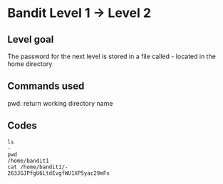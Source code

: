 # Bandit Level 1 → Level 2

## Level goal

The password for the next level is stored in a file called - located in the home directory

## Commands used

pwd: return working directory name

## Codes
```
ls
-
pwd
/home/bandit1
cat /home/bandit1/-
263JGJPfgU6LtdEvgfWU1XP5yac29mFx
